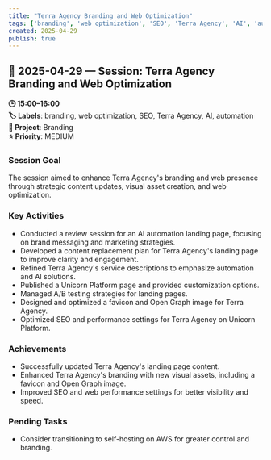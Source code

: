 ```yaml
---
title: "Terra Agency Branding and Web Optimization"
tags: ['branding', 'web optimization', 'SEO', 'Terra Agency', 'AI', 'automation']
created: 2025-04-29
publish: true
---
```


## 📅 2025-04-29 — Session: Terra Agency Branding and Web Optimization

**🕒 15:00–16:00**  
**🏷️ Labels**: branding, web optimization, SEO, Terra Agency, AI, automation  
**📂 Project**: Branding  
**⭐ Priority**: MEDIUM  


### Session Goal
The session aimed to enhance Terra Agency's branding and web presence through strategic content updates, visual asset creation, and web optimization.

### Key Activities
- Conducted a review session for an AI automation landing page, focusing on brand messaging and marketing strategies.
- Developed a content replacement plan for Terra Agency's landing page to improve clarity and engagement.
- Refined Terra Agency's service descriptions to emphasize automation and AI solutions.
- Published a Unicorn Platform page and provided customization options.
- Managed A/B testing strategies for landing pages.
- Designed and optimized a favicon and Open Graph image for Terra Agency.
- Optimized SEO and performance settings for Terra Agency on Unicorn Platform.

### Achievements
- Successfully updated Terra Agency's landing page content.
- Enhanced Terra Agency's branding with new visual assets, including a favicon and Open Graph image.
- Improved SEO and web performance settings for better visibility and speed.

### Pending Tasks
- Consider transitioning to self-hosting on AWS for greater control and branding.
